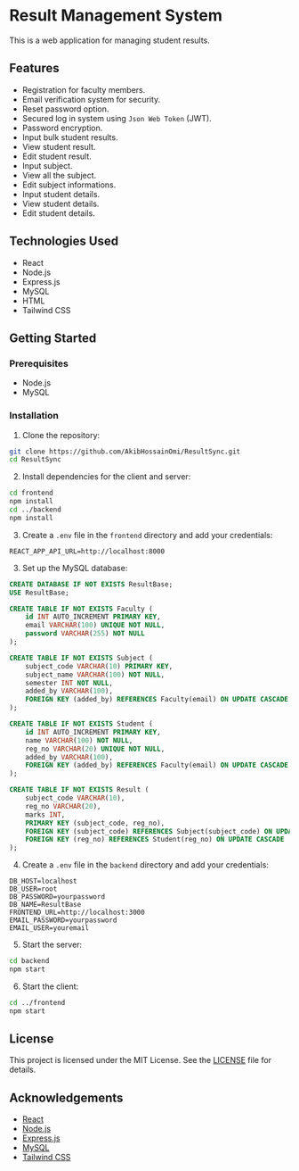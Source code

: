 # Result Management System

This is a web application for managing student results.

## Features

- Registration for faculty members.
- Email verification system for security.
- Reset password option.
- Secured log in system using `Json Web Token` (JWT).
- Password encryption. 
- Input bulk student results.
- View student result.
- Edit student result.
- Input subject.
- View all the subject.
- Edit subject informations.
- Input student details.
- View student details.
- Edit student details.

## Technologies Used

- React
- Node.js
- Express.js
- MySQL
- HTML
- Tailwind CSS

## Getting Started

### Prerequisites

- Node.js
- MySQL

### Installation

1. Clone the repository:

```bash
git clone https://github.com/AkibHossainOmi/ResultSync.git
cd ResultSync
```

2. Install dependencies for the client and server:

```bash
cd frontend
npm install
cd ../backend
npm install
```

3. Create a `.env` file in the `frontend` directory and add your credentials:

```plaintext
REACT_APP_API_URL=http://localhost:8000
```

3. Set up the MySQL database:

```sql
CREATE DATABASE IF NOT EXISTS ResultBase;
USE ResultBase;

CREATE TABLE IF NOT EXISTS Faculty (
    id INT AUTO_INCREMENT PRIMARY KEY,
    email VARCHAR(100) UNIQUE NOT NULL,
    password VARCHAR(255) NOT NULL
);

CREATE TABLE IF NOT EXISTS Subject (
    subject_code VARCHAR(10) PRIMARY KEY,
    subject_name VARCHAR(100) NOT NULL,
    semester INT NOT NULL,
    added_by VARCHAR(100),
    FOREIGN KEY (added_by) REFERENCES Faculty(email) ON UPDATE CASCADE
);

CREATE TABLE IF NOT EXISTS Student (
    id INT AUTO_INCREMENT PRIMARY KEY,
    name VARCHAR(100) NOT NULL,
    reg_no VARCHAR(20) UNIQUE NOT NULL,
    added_by VARCHAR(100),
    FOREIGN KEY (added_by) REFERENCES Faculty(email) ON UPDATE CASCADE
);

CREATE TABLE IF NOT EXISTS Result (
    subject_code VARCHAR(10),
    reg_no VARCHAR(20),
    marks INT,
    PRIMARY KEY (subject_code, reg_no),
    FOREIGN KEY (subject_code) REFERENCES Subject(subject_code) ON UPDATE CASCADE,
    FOREIGN KEY (reg_no) REFERENCES Student(reg_no) ON UPDATE CASCADE
);
```

4. Create a `.env` file in the `backend` directory and add your credentials:

```plaintext
DB_HOST=localhost
DB_USER=root
DB_PASSWORD=yourpassword
DB_NAME=ResultBase
FRONTEND_URL=http://localhost:3000
EMAIL_PASSWORD=yourpassword
EMAIL_USER=youremail
```

5. Start the server:

```bash
cd backend
npm start
```

6. Start the client:

```bash
cd ../frontend
npm start
```

## License

This project is licensed under the MIT License. See the [LICENSE](LICENSE) file for details.

## Acknowledgements

- [React](https://reactjs.org/)
- [Node.js](https://nodejs.org/)
- [Express.js](https://expressjs.com/)
- [MySQL](https://www.mysql.com/)
- [Tailwind CSS](https://tailwindcss.com/)
```